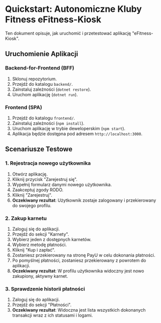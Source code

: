 # Quickstart: Autonomiczne Kluby Fitness eFitness-Kiosk

Ten dokument opisuje, jak uruchomić i przetestować aplikację "eFitness-Kiosk".

## Uruchomienie Aplikacji

### Backend-for-Frontend (BFF)
1.  Sklonuj repozytorium.
2.  Przejdź do katalogu `backend/`.
3.  Zainstaluj zależności (`dotnet restore`).
4.  Uruchom aplikację (`dotnet run`).

### Frontend (SPA)
1.  Przejdź do katalogu `frontend/`.
2.  Zainstaluj zależności (`npm install`).
3.  Uruchom aplikację w trybie deweloperskim (`npm start`).
4.  Aplikacja będzie dostępna pod adresem `http://localhost:3000`.

## Scenariusze Testowe

### 1. Rejestracja nowego użytkownika
1.  Otwórz aplikację.
2.  Kliknij przycisk "Zarejestruj się".
3.  Wypełnij formularz danymi nowego użytkownika.
4.  Zaakceptuj zgody RODO.
5.  Kliknij "Zarejestruj".
6.  **Oczekiwany rezultat**: Użytkownik zostaje zalogowany i przekierowany do swojego profilu.

### 2. Zakup karnetu
1.  Zaloguj się do aplikacji.
2.  Przejdź do sekcji "Karnety".
3.  Wybierz jeden z dostępnych karnetów.
4.  Wybierz metodę płatności.
5.  Kliknij "Kup i zapłać".
6.  Zostaniesz przekierowany na stronę PayU w celu dokonania płatności.
7.  Po pomyślnej płatności, zostaniesz przekierowany z powrotem do aplikacji.
8.  **Oczekiwany rezultat**: W profilu użytkownika widoczny jest nowo zakupiony, aktywny karnet.

### 3. Sprawdzenie historii płatności
1.  Zaloguj się do aplikacji.
2.  Przejdź do sekcji "Płatności".
3.  **Oczekiwany rezultat**: Widoczna jest lista wszystkich dokonanych transakcji wraz z ich statusami i logami.
